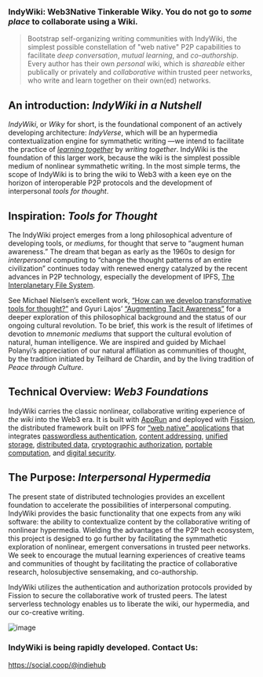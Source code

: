 ### IndyWiki: Web3Native Tinkerable Wiky. You do not go to _some place_ to collaborate using a Wiki. 

> Bootstrap self-organizing writing communities with IndyWiki, the simplest possible constellation of "web native" P2P capabilities to facilitate _deep conversation_, _mutual learning_, and _co-authorship_. Every author has their own _personal_ wiki, which is _shareable_ either publically or privately and _collaborative_ within trusted peer networks, who write and learn together on their own(ed) networks.



## An introduction: _IndyWiki in a Nutshell_
_IndyWiki_, or _Wiky_ for short, is the foundational component of an actively developing architecture: _IndyVerse_, which will be an hypermedia contextualization engine for symmathetic writing —we intend to facilitate the practice of [_learning together_](https://norabateson.wordpress.com/2015/11/03/symmathesy-a-word-in-progress/) by _writing together_. IndyWiki is the foundation of this larger work, because the wiki is the simplest possible medium of nonlinear symmathetic writing. In the most simple terms, the scope of IndyWiki is to bring the wiki to Web3 with a keen eye on the horizon of interoperable P2P protocols and the development of interpersonal _tools for thought_.



## Inspiration: _Tools for Thought_
The IndyWiki project emerges from a long philosophical adventure of developing tools, or _mediums_, for thought that serve to “augment human awareness.” The dream that began as early as the 1960s to design for _interpersonal_ computing to “change the thought patterns of an entire civilization” continues today with renewed energy catalyzed by the recent advances in P2P technology, especially the development of IPFS, [The Interplanetary File System](https://ipfs.io/).

See Michael Nielsen’s excellent work, [“How can we develop transformative tools for thought?”](https://numinous.productions/ttft/) and Gyuri Lajos’ [“Augmenting Tacit Awareness”](http://polanyisociety.org/2019pprs/Lajos&Goodman-Augmenting-Tacit-Awareness-6-16-19.pdf) for a deeper exploration of this philosophical background and the status of our ongoing cultural revolution. To be brief, this work is the result of lifetimes of devotion to _mnemonic mediums_ that support the cultural evolution of natural, human intelligence. We are inspired and guided by Michael Polanyi’s appreciation of our natural affiliation as communities of thought, by the tradition initiated by Teilhard de Chardin, and by the living tradition of _Peace through Culture_.



## Technical Overview: _Web3 Foundations_
IndyWiki carries the classic nonlinear, collaborative writing experience of _the wiki_ into the Web3 era. It is built with [AppRun](https://apprun.js.org/) and deployed with [Fission](https://whitepaper.fission.codes/), the distributed framework built on IPFS for [“web native” applications](https://fission.codes/blog/intro-web-native-apps/) that integrates [passwordless authentication](https://webauthn.io/), [content addressing](https://docs.ipfs.io/concepts/content-addressing/), [unified storage](https://guide.fission.codes/developers/webnative/file-system-wnfs), [distributed data](https://orbitdb.org/), [cryptographic authorization](https://fission.codes/blog/auth-without-backend/), [portable computation](https://guide.fission.codes/webassembly/storing-webassembly-modules#storing-webassembly-modules), and [digital security](https://whitepaper.fission.codes/authorization/id-overview).


## The Purpose: _Interpersonal Hypermedia_
The present state of distributed technologies provides an excellent foundation to accelerate the possibilities of interpersonal computing. IndyWiki provides the basic functionality that one expects from any wiki software: the ability to contextualize content by the collaborative writing of nonlinear hypermedia. Wielding the advantages of the P2P tech ecosystem, this project is designed to go further by facilitating the symmathetic exploration of nonlinear, emergent conversations in trusted peer networks. We seek to encourage the mutual learning experiences of creative teams and communities of thought by facilitating the practice of collaborative research, holosubjective sensemaking, and co-authorship.

IndyWiki utilizes the authentication and authorization protocols provided by Fission to secure the collaborative work of trusted peers. The latest serverless technology enables us to liberate the wiki, our hypermedia, and our co-creative writing.


<!--
## IndyWiki: _Welcome to the IndyVerse_
Inter Planetary, InterPersonal Web3Native Wiki powered by TrailMarks, MindDrive, IndieHub, Fission & OrbitDb.
Forge the IndyVerse by participating in Open, Commons Based Peer Production of Software as Conversation about shared Interests and Intents.
Bootstrap, co-meta-design, co-evolve Web 3 Native Tools for Organizing, Sharing Frontiers of Inter Planetary, Inter Personal Knowledge.
IndyWiki flips the paradigm of Web 2.0.

Web 2.0 allowed users to generate and share content by visiting social networks or social media sites.
Users flocked to sites to participate and make use of these centralized capabilities.

Web 3.0 flips that. It allows people to connect with each other directly and allow capabilites to come to them to
generate content for themselves and give them the capacity to share their own(ed) content in their own terms.
-->


![image](https://user-images.githubusercontent.com/1477865/110227363-07a25380-7ef8-11eb-84ca-d7d91f298d80.png)



<!-- ![](https://ipfs.runfission.com/ipfs/bafybeibf37grrz3izay4otrsn6qxt5rxjnml5axtmws3w6u3xxevg55b44/p/icons/indywiki.png) -->


### IndyWiki is being rapidly developed. Contact Us:
https://social.coop/@indiehub
